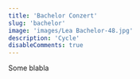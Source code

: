 ```yaml
---
title: 'Bachelor Conzert'
slug: 'bachelor'
image: 'images/Lea Bachelor-48.jpg'
description: 'Cycle'
disableComments: true
---
```


Some blabla
